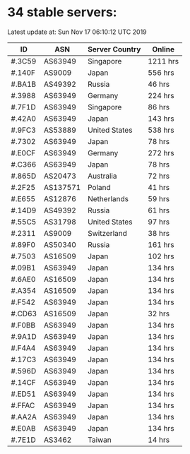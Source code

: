 # 34 stable servers:

Latest update at: Sun Nov 17 06:10:12 UTC 2019

| ID | ASN | Server Country | Online |
| -- | --- | -------------- | ------ |
| #.3C59 | AS63949 | Singapore | 1211 hrs |
| #.140F | AS9009 | Japan | 556 hrs |
| #.BA1B | AS49392 | Russia | 46 hrs |
| #.3988 | AS63949 | Germany | 224 hrs |
| #.7F1D | AS63949 | Singapore | 86 hrs |
| #.42A0 | AS63949 | Japan | 143 hrs |
| #.9FC3 | AS53889 | United States | 538 hrs |
| #.7302 | AS63949 | Japan | 78 hrs |
| #.E0CF | AS63949 | Germany | 272 hrs |
| #.C366 | AS63949 | Japan | 78 hrs |
| #.865D | AS20473 | Australia | 72 hrs |
| #.2F25 | AS137571 | Poland | 41 hrs |
| #.E655 | AS12876 | Netherlands | 59 hrs |
| #.14D9 | AS49392 | Russia | 61 hrs |
| #.55C5 | AS31798 | United States | 97 hrs |
| #.2311 | AS9009 | Switzerland | 38 hrs |
| #.89F0 | AS50340 | Russia | 161 hrs |
| #.7503 | AS16509 | Japan | 102 hrs |
| #.09B1 | AS63949 | Japan | 134 hrs |
| #.6AE0 | AS16509 | Japan | 134 hrs |
| #.A354 | AS16509 | Japan | 134 hrs |
| #.F542 | AS63949 | Japan | 134 hrs |
| #.CD63 | AS16509 | Japan | 32 hrs |
| #.F0BB | AS63949 | Japan | 134 hrs |
| #.9A1D | AS63949 | Japan | 134 hrs |
| #.F4A4 | AS63949 | Japan | 134 hrs |
| #.17C3 | AS63949 | Japan | 134 hrs |
| #.596D | AS63949 | Japan | 134 hrs |
| #.14CF | AS63949 | Japan | 134 hrs |
| #.ED51 | AS63949 | Japan | 134 hrs |
| #.FFAC | AS63949 | Japan | 134 hrs |
| #.AA2A | AS63949 | Japan | 134 hrs |
| #.E0AB | AS63949 | Japan | 134 hrs |
| #.7E1D | AS3462 | Taiwan | 14 hrs |

